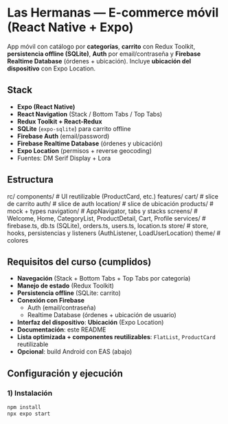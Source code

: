 # Las Hermanas — E-commerce móvil (React Native + Expo)

App móvil con catálogo por **categorías**, **carrito** con Redux Toolkit, **persistencia offline (SQLite)**, **Auth** por email/contraseña y **Firebase Realtime Database** (órdenes + ubicación). Incluye **ubicación del dispositivo** con Expo Location.

## Stack
- **Expo (React Native)**
- **React Navigation** (Stack / Bottom Tabs / Top Tabs)
- **Redux Toolkit + React-Redux**
- **SQLite** (`expo-sqlite`) para carrito offline
- **Firebase Auth** (email/password)
- **Firebase Realtime Database** (órdenes y ubicación)
- **Expo Location** (permisos + reverse geocoding)
- Fuentes: DM Serif Display + Lora

## Estructura
rc/
components/ # UI reutilizable (ProductCard, etc.)
features/
cart/ # slice de carrito
auth/ # slice de auth
location/ # slice de ubicación
products/ # mock + types
navigation/ # AppNavigator, tabs y stacks
screens/ # Welcome, Home, CategoryList, ProductDetail, Cart, Profile
services/ # firebase.ts, db.ts (SQLite), orders.ts, users.ts, location.ts
store/ # store, hooks, persistencias y listeners (AuthListener, LoadUserLocation)
theme/ # colores


## Requisitos del curso (cumplidos)
- **Navegación** (Stack + Bottom Tabs + Top Tabs por categoría)
- **Manejo de estado** (Redux Toolkit)
- **Persistencia offline** (SQLite: carrito)
- **Conexión con Firebase**
  - Auth (email/contraseña)
  - Realtime Database (órdenes + ubicación de usuario)
- **Interfaz del dispositivo**: **Ubicación** (Expo Location)
- **Documentación**: este README
- **Lista optimizada + componentes reutilizables**: `FlatList`, `ProductCard` reutilizable
- **Opcional**: build Android con EAS (abajo)

## Configuración y ejecución

### 1) Instalación
```bash
npm install
npx expo start


